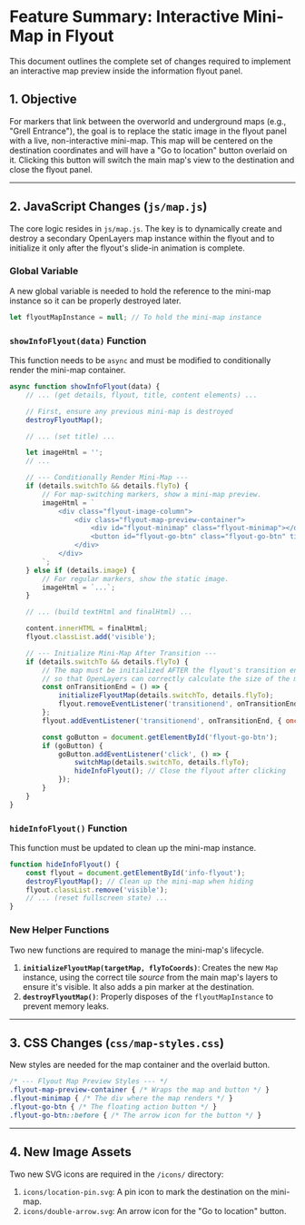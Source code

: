 # Feature Summary: Interactive Mini-Map in Flyout

This document outlines the complete set of changes required to implement an interactive map preview inside the information flyout panel.

## 1. Objective

For markers that link between the overworld and underground maps (e.g., "Grell Entrance"), the goal is to replace the static image in the flyout panel with a live, non-interactive mini-map. This map will be centered on the destination coordinates and will have a "Go to location" button overlaid on it. Clicking this button will switch the main map's view to the destination and close the flyout panel.

---

## 2. JavaScript Changes (`js/map.js`)

The core logic resides in `js/map.js`. The key is to dynamically create and destroy a secondary OpenLayers map instance within the flyout and to initialize it only after the flyout's slide-in animation is complete.

### Global Variable

A new global variable is needed to hold the reference to the mini-map instance so it can be properly destroyed later.

```javascript
let flyoutMapInstance = null; // To hold the mini-map instance
```

### `showInfoFlyout(data)` Function

This function needs to be `async` and must be modified to conditionally render the mini-map container.

```javascript
async function showInfoFlyout(data) {
    // ... (get details, flyout, title, content elements) ...

    // First, ensure any previous mini-map is destroyed
    destroyFlyoutMap();

    // ... (set title) ...

    let imageHtml = '';
    // ...

    // --- Conditionally Render Mini-Map ---
    if (details.switchTo && details.flyTo) {
        // For map-switching markers, show a mini-map preview.
        imageHtml = `
            <div class="flyout-image-column">
                <div class="flyout-map-preview-container">
                    <div id="flyout-minimap" class="flyout-minimap"></div>
                    <button id="flyout-go-btn" class="flyout-go-btn" title="Go to location"></button>
                </div>
            </div>
        `;
    } else if (details.image) {
        // For regular markers, show the static image.
        imageHtml = `...`;
    }

    // ... (build textHtml and finalHtml) ...

    content.innerHTML = finalHtml;
    flyout.classList.add('visible');

    // --- Initialize Mini-Map After Transition ---
    if (details.switchTo && details.flyTo) {
        // The map must be initialized AFTER the flyout's transition ends,
        // so that OpenLayers can correctly calculate the size of the map div.
        const onTransitionEnd = () => {
            initializeFlyoutMap(details.switchTo, details.flyTo);
            flyout.removeEventListener('transitionend', onTransitionEnd);
        };
        flyout.addEventListener('transitionend', onTransitionEnd, { once: true });

        const goButton = document.getElementById('flyout-go-btn');
        if (goButton) {
            goButton.addEventListener('click', () => {
                switchMap(details.switchTo, details.flyTo);
                hideInfoFlyout(); // Close the flyout after clicking
            });
        }
    }
}
```

### `hideInfoFlyout()` Function

This function must be updated to clean up the mini-map instance.

```javascript
function hideInfoFlyout() {
    const flyout = document.getElementById('info-flyout');
    destroyFlyoutMap(); // Clean up the mini-map when hiding
    flyout.classList.remove('visible');
    // ... (reset fullscreen state) ...
}
```

### New Helper Functions

Two new functions are required to manage the mini-map's lifecycle.

1.  **`initializeFlyoutMap(targetMap, flyToCoords)`**: Creates the new `Map` instance, using the correct tile *source* from the main map's layers to ensure it's visible. It also adds a pin marker at the destination.
2.  **`destroyFlyoutMap()`**: Properly disposes of the `flyoutMapInstance` to prevent memory leaks.

---

## 3. CSS Changes (`css/map-styles.css`)

New styles are needed for the map container and the overlaid button.

```css
/* --- Flyout Map Preview Styles --- */
.flyout-map-preview-container { /* Wraps the map and button */ }
.flyout-minimap { /* The div where the map renders */ }
.flyout-go-btn { /* The floating action button */ }
.flyout-go-btn::before { /* The arrow icon for the button */ }
```

---

## 4. New Image Assets

Two new SVG icons are required in the `/icons/` directory:
1.  `icons/location-pin.svg`: A pin icon to mark the destination on the mini-map.
2.  `icons/double-arrow.svg`: An arrow icon for the "Go to location" button.

